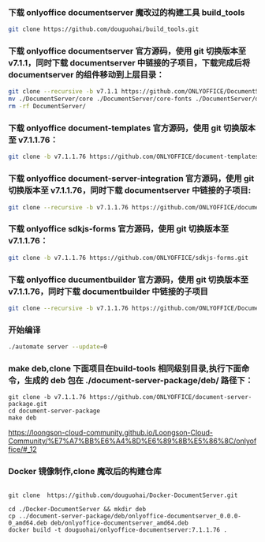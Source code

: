### 下载 onlyoffice documentserver 魔改过的构建工具 build_tools
```bash
git clone https://github.com/douguohai/build_tools.git
```


### 下载 onlyoffice documentserver 官方源码，使用 git 切换版本至 v7.1.1，同时下载 documentserver 中链接的子项目，下载完成后将 documentserver 的组件移动到上层目录：
```bash
git clone --recursive -b v7.1.1 https://github.com/ONLYOFFICE/DocumentServer.git &&\ 
mv ./DocumentServer/core ./DocumentServer/core-fonts ./DocumentServer/dictionaries ./DocumentServer/sdkjs ./DocumentServer/sdkjs-plugins ./DocumentServer/server ./DocumentServer/web-apps . &&\
rm -rf DocumentServer/
```

### 下载 onlyoffice document-templates 官方源码，使用 git 切换版本至 v7.1.1.76：
```bash
git clone -b v7.1.1.76 https://github.com/ONLYOFFICE/document-templates.git

```

### 下载 onlyoffice document-server-integration 官方源码，使用 git 切换版本至 v7.1.1.76，同时下载 documentserver 中链接的子项目:
```bash
git clone --recursive -b v7.1.1.76 https://github.com/ONLYOFFICE/document-server-integration.git

```

### 下载 onlyoffice sdkjs-forms 官方源码，使用 git 切换版本至 v7.1.1.76：
```bash
git clone -b v7.1.1.76 https://github.com/ONLYOFFICE/sdkjs-forms.git

```

### 下载 onlyoffice ducumentbuilder 官方源码，使用 git 切换版本至 v7.1.1.76，同时下载 documentbuilder 中链接的子项目

```bash
git clone --recursive -b v7.1.1.76 https://github.com/ONLYOFFICE/DocumentBuilder.git
```

### 开始编译
```bash
./automate server --update=0
```


### make deb,clone 下面项目在build-tools 相同级别目录,执行下面命令，生成的 deb 包在 ./document-server-package/deb/ 路径下：
```shell
git clone -b v7.1.1.76 https://github.com/ONLYOFFICE/document-server-package.git
cd document-server-package
make deb
```
https://loongson-cloud-community.github.io/Loongson-Cloud-Community/%E7%A7%BB%E6%A4%8D%E6%89%8B%E5%86%8C/onlyoffice/#_12

### Docker 镜像制作,clone 魔改后的构建仓库
```shell

git clone  https://github.com/douguohai/Docker-DocumentServer.git

cd ./Docker-DocumentServer && mkdir deb
cp ../document-server-package/deb/onlyoffice-documentserver_0.0.0-0_amd64.deb deb/onlyoffice-documentserver_amd64.deb
docker build -t douguohai/onlyoffice-documentserver:7.1.1.76 .

```